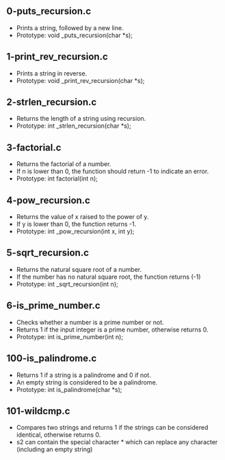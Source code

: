 ## 0-puts_recursion.c
- Prints a string, followed by a new line.
- Prototype: void _puts_recursion(char *s);
## 1-print_rev_recursion.c
- Prints a string in reverse.
- Prototype: void _print_rev_recursion(char *s);
## 2-strlen_recursion.c
- Returns the length of a string using recursion.
- Prototype: int _strlen_recursion(char *s);
## 3-factorial.c
- Returns the factorial of a number.
- If n is lower than 0, the function should return -1 to indicate an error.
- Prototype: int factorial(int n);
## 4-pow_recursion.c
- Returns the value of x raised to the power of y.
- If y is lower than 0, the function returns -1.
- Prototype: int _pow_recursion(int x, int y);
## 5-sqrt_recursion.c
- Returns the natural square root of a number.
- If the number has no natural square root, the function returns (-1)
- Prototype: int _sqrt_recursion(int n);
## 6-is_prime_number.c
- Checks whether a number is a prime number or not.
- Returns 1 if the input integer is a prime number, otherwise returns 0.
- Prototype: int is_prime_number(int n);
## 100-is_palindrome.c
- Returns 1 if a string is a palindrome and 0 if not.
- An empty string is considered to be a palindrome.
- Prototype: int is_palindrome(char *s);
## 101-wildcmp.c
- Compares two strings and returns 1 if the strings can be considered identical,
  otherwise returns 0.
- s2 can contain the special character * which can replace any character
  (including an empty string)

